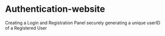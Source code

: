 # Authentication-website
Creating a Login and Registration Panel securely generating a unique userID of a Registered User
